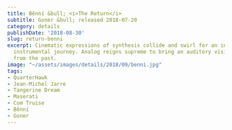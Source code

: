 ```yaml
---
title: Bênní &bull; <i>The Return</i>
subtitle: Goner &bull; released 2018-07-20
category: details
publishDate: '2018-08-30'
slug: return-benni
excerpt: Cinematic expressions of synthesis collide and swirl for an introspective
  instrumental journey. Analog reigns supreme to bring an auditory vision of a future
  from the past.
image: "~/assets/images/details/2018/09/benni.jpg"
tags:
- QuarterHawk
- Jean-Michel Jarre
- Tangerine Dream
- Maserati
- Com Truise
- Bênní
- Goner
---
```


